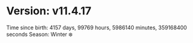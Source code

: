 # Version: v11.4.17
Time since birth: 4157 days, 99769 hours, 5986140 minutes, 359168400 seconds
Season: Winter ❄️
